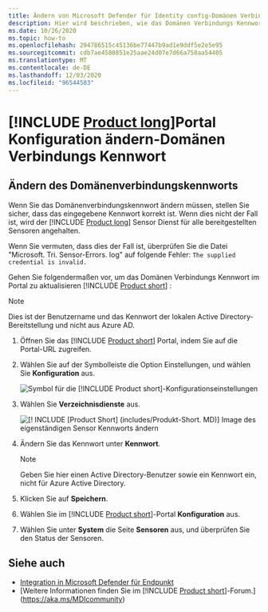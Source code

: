 ```yaml
---
title: Ändern von Microsoft Defender für Identity config-Domänen Verbindungs Kennwort
description: Hier wird beschrieben, wie das Domänen Verbindungs Kennwort im eigenständigen Microsoft Defender für Identity-Sensor geändert wird.
ms.date: 10/26/2020
ms.topic: how-to
ms.openlocfilehash: 294786515c45136be77447b9ad1e9ddf5e2e5e95
ms.sourcegitcommit: cdb7ae4580851e25aae24d07e7d66a750aa54405
ms.translationtype: MT
ms.contentlocale: de-DE
ms.lasthandoff: 12/03/2020
ms.locfileid: "96544503"
---
```

# <a name="change-product-long-portal-configuration---domain-connectivity-password"></a>[!INCLUDE [Product long](includes/product-long.md)]Portal Konfiguration ändern-Domänen Verbindungs Kennwort

## <a name="change-the-domain-connectivity-password"></a>Ändern des Domänenverbindungskennworts

Wenn Sie das Domänenverbindungskennwort ändern müssen, stellen Sie sicher, dass das eingegebene Kennwort korrekt ist. Wenn dies nicht der Fall ist, wird der [!INCLUDE [Product long](includes/product-long.md)] Sensor Dienst für alle bereitgestellten Sensoren angehalten.

Wenn Sie vermuten, dass dies der Fall ist, überprüfen Sie die Datei "Microsoft. Tri. Sensor-Errors. log" auf folgende Fehler: `The supplied credential is invalid.`

Gehen Sie folgendermaßen vor, um das Domänen Verbindungs Kennwort im Portal zu aktualisieren [!INCLUDE [Product short](includes/product-short.md)] :

> [!NOTE]
> Dies ist der Benutzername und das Kennwort der lokalen Active Directory-Bereitstellung und nicht aus Azure AD.

1. Öffnen Sie das [!INCLUDE [Product short](includes/product-short.md)] Portal, indem Sie auf die Portal-URL zugreifen.

1. Wählen Sie auf der Symbolleiste die Option Einstellungen, und wählen Sie **Konfiguration** aus.

    ![Symbol für die [!INCLUDE [Product short](includes/product-short.md)]-Konfigurationseinstellungen](media/config-menu.png)

1. Wählen Sie **Verzeichnisdienste** aus.

    ![[! INCLUDE [Product Short] (includes/Produkt-Short. MD)] Image des eigenständigen Sensor Kennworts ändern](media/directory-services.png)

1. Ändern Sie das Kennwort unter **Kennwort**.

    > [!NOTE]
    > Geben Sie hier einen Active Directory-Benutzer sowie ein Kennwort ein, nicht für Azure Active Directory.

1. Klicken Sie auf **Speichern**.

1. Wählen Sie im [!INCLUDE [Product short](includes/product-short.md)]-Portal **Konfiguration** aus.
1. Wählen Sie unter **System** die Seite **Sensoren** aus, und überprüfen Sie den Status der Sensoren.

## <a name="see-also"></a>Siehe auch

- [Integration in Microsoft Defender für Endpunkt](integrate-mde.md)
- [Weitere Informationen finden Sie im [!INCLUDE [Product short](includes/product-short.md)]-Forum.](https://aka.ms/MDIcommunity)
